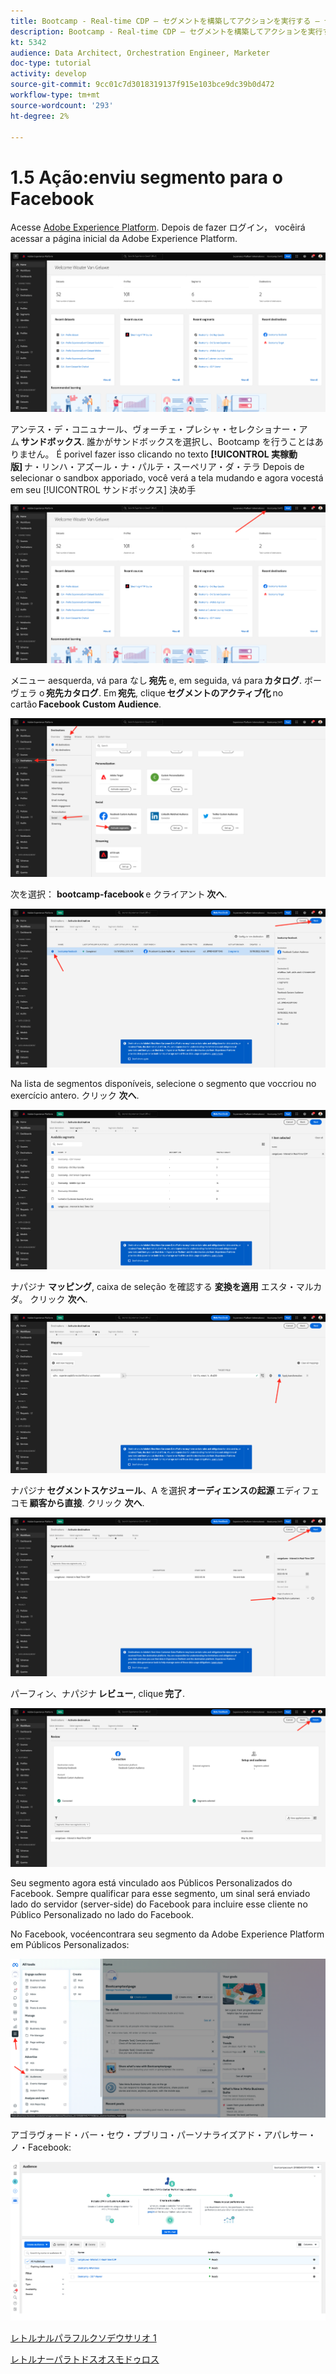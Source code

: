 ```yaml
---
title: Bootcamp - Real-time CDP — セグメントを構築してアクションを実行する — セグメントを DV360 に送信する — ブラジル
description: Bootcamp - Real-time CDP — セグメントを構築してアクションを実行する — セグメントを DV360 に送信する — ブラジル
kt: 5342
audience: Data Architect, Orchestration Engineer, Marketer
doc-type: tutorial
activity: develop
source-git-commit: 9cc01c7d3018319137f915e103bce9dc39b0d472
workflow-type: tm+mt
source-wordcount: '293'
ht-degree: 2%

---
```


# 1.5 Ação:enviu segmento para o Facebook

Acesse [Adobe Experience Platform](https://experience.adobe.com/platform). Depois de fazer ログイン， vocêirá acessar a página inicial da Adobe Experience Platform.

![データ取得](./images/home.png)

アンテス・デ・コニュナール、ヴォーチェ・プレシャ・セレクショナー・アム **サンドボックス**. 誰かがサンドボックスを選択し、Bootcamp を行うことはありません。 É porivel fazer isso clicando no texto **[!UICONTROL 実稼動版]** ナ・リンハ・アズール・ナ・パルテ・スーペリア・ダ・テラ Depois de selecionar o sandbox apporiado, você verá a tela mudando e agora vocestá em seu [!UICONTROL サンドボックス] 決め手

![データ取得](./images/sb1.png)

メニュー aesquerda, vá para なし **宛先** e, em seguida, vá para **カタログ**. ボーヴェラ o **宛先カタログ**. Em **宛先**, clique **セグメントのアクティブ化** no cartão **Facebook Custom Audience**.

![RTCDP](./images/rtcdpgoogleseg.png)

次を選択： **bootcamp-facebook** e クライアント **次へ**.

![RTCDP](./images/rtcdpcreatedest2.png)

Na lista de segmentos disponíveis, selecione o segmento que voccriou no exercício antero. クリック **次へ**.

![RTCDP](./images/rtcdpcreatedest3.png)

ナパジナ **マッピング**, caixa de seleção を確認する **変換を適用** エスタ・マルカダ。 クリック **次へ**.

![RTCDP](./images/rtcdpcreatedest4a.png)

ナパジナ **セグメントスケジュール**、A を選択 **オーディエンスの起源** エディフェコモ **顧客から直接**. クリック **次へ**.

![RTCDP](./images/rtcdpcreatedest4.png)

パーフィン、ナパジナ **レビュー**, clique **完了**.

![RTCDP](./images/rtcdpcreatedest5.png)

Seu segmento agora está vinculado aos Públicos Personalizados do Facebook. Sempre qualificar para esse segmento, um sinal será enviado lado do servidor (server-side) do Facebook para incluire esse cliente no Público Personalizado no lado do Facebook.

No Facebook, vocéencontrara seu segmento da Adobe Experience Platform em Públicos Personalizados:

![RTCDP](./images/rtcdpcreatedest5b.png)

アゴラヴォード・バー・セウ・プブリコ・パーソナライズアド・アパレサー・ノ・Facebook:

![RTCDP](./images/rtcdpcreatedest5a.png)

[レトルナルパラフルクソデウサリオ 1](./uc1.md)

[レトルナーパラトドスオスモドゥロス](../../overview.md)

